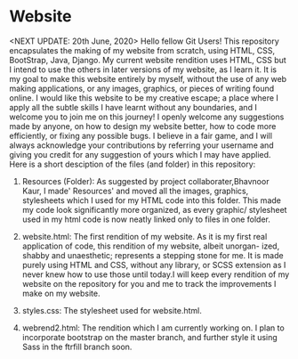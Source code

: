 # Website
<NEXT UPDATE: 20th June, 2020>
<My most recent work is webrend2.html>
Hello fellow Git Users! This repository encapsulates the making of my website from scratch, using HTML, CSS, BootStrap, Java, Django.
My current website rendition uses HTML, CSS but I intend to use the others in later versions of my website, as I learn it. It is my goal
to make this website entirely by myself, without the use of any web making applications, or any images, graphics, or pieces of writing
found online. I would like this website to be my creative escape; a place where I apply all the subtle skills I have learnt without any
boundaries, and I welcome you to join me on this journey!
I openly welcome any suggestions made by anyone, on how to design my website better, how to code more efficiently, or fixing any possible
bugs. I believe in a fair game, and I will always acknowledge your contributions by referring your username and giving you credit for any
suggestion of yours which I may have applied. Here is a short desciption of the files (and folder) in this repository:

1. Resources (Folder): As suggested by project collaborater,Bhavnoor Kaur, I made' Resources' and moved all the images, graphics, stylesheets
                       which I used for my HTML code into this folder. This made my code look significantly more organized, as every graphic/
                       stylesheet used in my html code is now neatly linked only to files in one folder.

2. website.html: The first rendition of my website. As it is my first real application of code, this rendition of my website, albeit unorgan-
                 ized, shabby and unaesthetic; represents a stepping stone for me. It is made purely using HTML and CSS, without any library,
                 or SCSS extension as I never knew how to use those until today.I will keep every rendition of my website on the repository for
                 you and me to track the improvements I make on my website. 
                 
3. styles.css: The stylesheet used for website.html.

4. webrend2.html: The rendition which I am currently working on. I plan to incorporate bootstrap on the master branch, and further style it
                  using Sass in the ftrfill branch soon.
